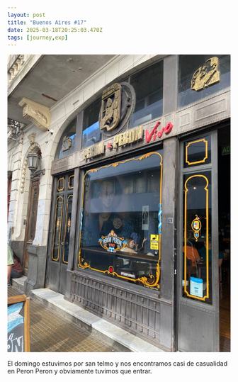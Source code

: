 ```yaml
---
layout: post
title: "Buenos Aires #17"
date: 2025-03-18T20:25:03.470Z
tags: [journey,exp]
---
```


![Buenos Aires #17](/assets/images/2025-03-18-image202503.png)

El domingo estuvimos por san telmo y nos encontramos casi de casualidad en Peron Peron y obviamente tuvimos que entrar.